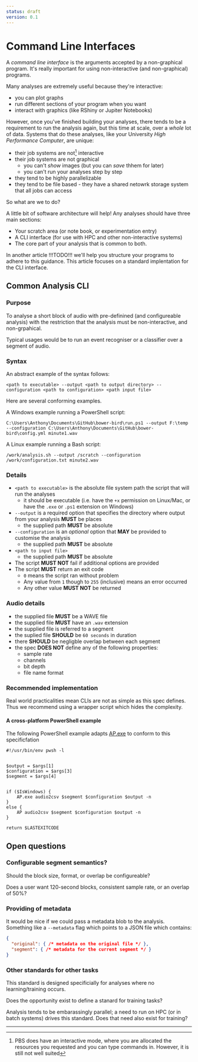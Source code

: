 ```yaml
---
status: draft
version: 0.1
---
```


# Command Line Interfaces


A _command line interface_ is the arguments accepted by a non-graphical program.
It's really important for using non-interactive (and non-graphical) programs.

Many analyses are extremely useful because they're interactive:

- you can plot graphs
- run different sections of your program when you want
- interact with graphics (like RShiny or Jupiter Notebooks)

However, once you've finished building your analyses, 
there tends to be a requirement to run the analysis again, but this time at scale, over a _whole_ lot of data.
Systems that do these analyses, like your University _High Performance Computer_, are unique:

- their job systems are not[^1] interactive
- their job systems are not graphical 
   - you can't _show_ images (but you can _save_ thhem for later)
   - you can't run your analyses step by step
- they tend to be highly parallelizable 
- they tend to be file based - they have a shared netowrk storage system that all jobs can access

So what are we to do?

A little bit of software architecture will help! Any analyses should have three main sections:

- Your scratch area (or note book, or experimentation entry)
- A CLI interface (for use with HPC and other non-interactive systems)
- The core part of your analysis that is common to both.

In another article !!!TODO!!! we'll help you structure your programs to adhere to this guidance.
This article focuses on a standard implentation for the CLI interface.
    
## Common Analysis CLI

### Purpose

To analyse a short block of audio with pre-definined (and configureable analysis)
with the restriction that the analysis must be non-interactive, and non-grpahical.

Typical usages would be to run an event recogniser or a classifier over a segment of audio.

### Syntax

An abstract example of the syntax follows:

```
<path to executable> --output <path to output directory> --configuration <path to configuration> <path input file>
```

Here are several conforming examples.

A Windows example running a PowerShell script:

```
C:\Users\Anthony\Documents\GitHub\bower-bird\run.ps1 --output F:\temp --configuration C:\Users\Anthony\Documents\GitHub\bower-bird\config.yml minute1.wav
```

A Linux example running a Bash script:

```
/work/analysis.sh --output /scratch --configuration /work/configuration.txt minute2.wav
```


### Details

- `<path to executable>` is the absolute file system path the script that will run the analyses
    - it should be executable (i.e. have the `+x` permission on Linux/Mac, or have the `.exe` or `.ps1` extension on Windows) 
- `--output` is a required option that specifies the directory where output from your analysis **MUST** be places
    - the supplied path **MUST** be absolute
- `--configuration` is an _optional_ option that **MAY** be provided to customise the analysis
    - the supplied path **MUST** be absolute
- `<path to input file>`
    - the supplied path **MUST** be absolute
- The script **MUST NOT** fail if additional options are provided
- The script **MUST** return an exit code
    - `0` means the script ran without problem
    - Any value from `1` though to `255` (inclusive) means an error occurred
    - Any other value **MUST NOT** be returned

### Audio details

- the supplied file **MUST** be a WAVE file
- the supplied file **MUST** have an `.wav` extension
- the supplied file is referred to a segment
- the suplied file **SHOULD** be `60 seconds` in duration
- there **SHOULD** be negligble overlap between each segment
- the spec **DOES NOT** define any of the following properties:
    -   sample rate
    -   channels
    -   bit depth
    -   file name format

### Recommended implementation 

Real world practicalities mean CLIs are not as simple as this spec defines. Thus we recommend using a wrapper script which hides the complexity.

#### A cross-platform PowerShell example

The following PowerShell example adapts [AP.exe](https://github.com/QutEcoacoustics/audio-analysis) to conform to this specificfation

```pwsh
#!/usr/bin/env pwsh -l


$output = $args[1]
$configuration = $args[3]
$segment = $args[4]


if ($IsWindows) {
    AP.exe audio2csv $segment $configuration $output -n
}
else {
    AP audio2csv $segment $configuration $output -n
}

return $LASTEXITCODE
```

## Open questions

### Configurable segment semantics?

Should the block size, format, or overlap be configureable?

Does a user want 120-second blocks, consistent sample rate, or an overlap of 50%?

### Providing of metadata

It would be nice if we could pass a metadata blob to the analysis. Something like a `--metadata` flag which points to a JSON file which contains:

```json
{
  "original": { /* metadata on the original file */ },
  "segment": { /* metadata for the current segment */ }
}
```

### Other standards for other tasks

This standard is designed specificially for analyses where no learning/training occurs. 

Does the opportunity exist to define a stanard for training tasks?

Analysis tends to be embarassingly parallel; a need to run on HPC (or in batch systems) drives this standard. Does that need also exist for training?

---

[^1]: PBS does have an interactive mode, where you are allocated the resources you requested and you can type commands in. However, it is still not well suited 
